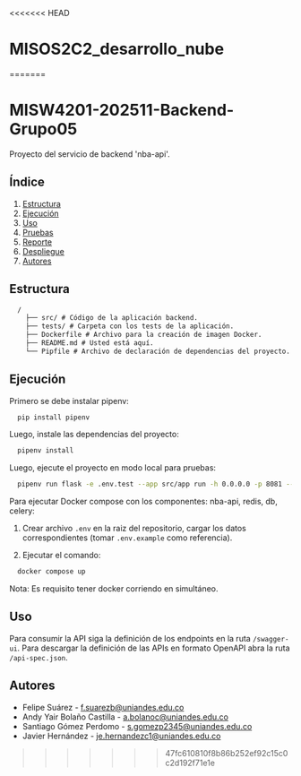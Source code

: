 <<<<<<< HEAD
# MISOS2C2_desarrollo_nube
=======
# MISW4201-202511-Backend-Grupo05

Proyecto del servicio de backend 'nba-api'.

## Índice

1. [Estructura](#estructura)
2. [Ejecución](#ejecución)
3. [Uso](#uso)
4. [Pruebas](#pruebas)
5. [Reporte](#reporte)
6. [Despliegue](#despliegue)
7. [Autores](#autores)

## Estructura

```txt
  /
    ├── src/ # Código de la aplicación backend.
    ├── tests/ # Carpeta con los tests de la aplicación.
    ├── Dockerfile # Archivo para la creación de imagen Docker.
    ├── README.md # Usted está aquí.
    └── Pipfile # Archivo de declaración de dependencias del proyecto.
```

## Ejecución

Primero se debe instalar pipenv:

```bash
  pip install pipenv
```

Luego, instale las dependencias del proyecto:

```bash
  pipenv install
```

Luego, ejecute el proyecto en modo local para pruebas:

```bash
  pipenv run flask -e .env.test --app src/app run -h 0.0.0.0 -p 8081 --debug
```

Para ejecutar Docker compose con los componentes: nba-api, redis, db, celery:

1. Crear archivo `.env` en la raiz del repositorio, cargar los datos correspondientes (tomar `.env.example` como referencia).

2. Ejecutar el comando:

```bash
  docker compose up
```

Nota: Es requisito tener docker corriendo en simultáneo.

## Uso

Para consumir la API siga la definición de los endpoints en la ruta `/swagger-ui`. Para descargar la definición de las APIs en formato OpenAPI abra la ruta `/api-spec.json`.

## Autores

- Felipe Suárez - f.suarezb@uniandes.edu.co
- Andy Yair Bolaño Castilla - a.bolanoc@uniandes.edu.co
- Santiago Gómez Perdomo - s.gomezp2345@uniandes.edu.co
- Javier Hernández - je.hernandezc1@uniandes.edu.co
>>>>>>> 47fc610810f8b86b252ef92c15c0c2d192f71e1e
